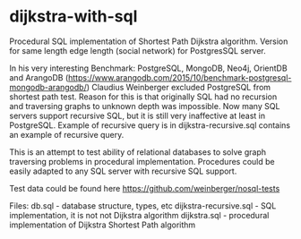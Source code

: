 # dijkstra-with-sql
Procedural SQL implementation of Shortest Path Dijkstra algorithm. Version for same length edge length (social network) for PostgresSQL server. 

In his very interesting Benchmark: PostgreSQL, MongoDB, Neo4j, OrientDB and ArangoDB
(https://www.arangodb.com/2015/10/benchmark-postgresql-mongodb-arangodb/) 
Claudius Weinberger excluded PostgreSQL from shortest path test. 
Reason for this is that originally SQL had no recursion and traversing graphs 
to unknown depth was impossible. Now many SQL servers support recursive SQL, but it is still very inaffective 
at least in PostgreSQL. Example of recursive query is in dijkstra-recursive.sql contains an example of recursive query.  

This is an attempt to test ability of relational databases to solve graph traversing problems in procedural implementation.
Procedures could be easily adapted to any SQL server with recursive SQL support. 

Test data could be found here https://github.com/weinberger/nosql-tests

Files:
db.sql                  - database structure, types, etc
dijkstra-recursive.sql  - SQL implementation, it is not not Dijkstra algorithm
dijkstra.sql            - procedural implementation of Dijkstra Shortest Path algorithm



